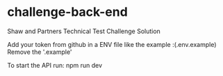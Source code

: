 # challenge-back-end
Shaw and Partners Technical Test Challenge Solution

Add your token from github in a ENV file like the example :(.env.example)
Remove the '.example'

To start the API run: npm run dev

